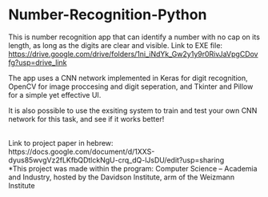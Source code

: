 # Number-Recognition-Python
This is number recognition app that can identify a number with no cap on its length, as long as the digits are clear and visible.
Link to EXE file: https://drive.google.com/drive/folders/1ni_iNdYk_Gw2y1y9r0RivJaVpgCDovfg?usp=drive_link 


The app uses a CNN network implemented in Keras for digit recognition, OpenCV for image proccesing and digit seperation, and Tkinter and Pillow for a simple yet effective UI.  

It is also possible to use the exsiting system to train and test your own CNN network for this task, and see if it works better!

<br />
Link to project paper in hebrew: https://docs.google.com/document/d/1XXS-dyus85wvgVz2fLKfbQDtlckNgU-crq_dQ-lJsDU/edit?usp=sharing 
<br />
*This project was made within the program: Computer Science – Academia and Industry, hosted by the Davidson Institute, arm of the Weizmann Institute
